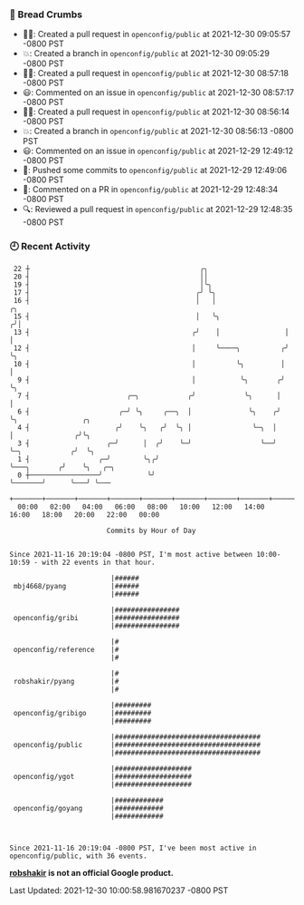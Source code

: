 ### 🍞 Bread Crumbs

 * ✍🏼: Created a pull request in `openconfig/public` at 2021-12-30 09:05:57 -0800 PST
 * 💥: Created a branch in `openconfig/public` at 2021-12-30 09:05:29 -0800 PST
 * ✍🏼: Created a pull request in `openconfig/public` at 2021-12-30 08:57:18 -0800 PST
 * 😃: Commented on an issue in `openconfig/public` at 2021-12-30 08:57:17 -0800 PST
 * ✍🏼: Created a pull request in `openconfig/public` at 2021-12-30 08:56:14 -0800 PST
 * 💥: Created a branch in `openconfig/public` at 2021-12-30 08:56:13 -0800 PST
 * 😃: Commented on an issue in `openconfig/public` at 2021-12-29 12:49:12 -0800 PST
 * 🚢: Pushed some commits to `openconfig/public` at 2021-12-29 12:49:06 -0800 PST
 * 💬: Commented on a PR in  `openconfig/public` at 2021-12-29 12:48:34 -0800 PST
 * 🔍: Reviewed a pull request in  `openconfig/public` at 2021-12-29 12:48:35 -0800 PST

### 🕘 Recent Activity
```
 22 ┼                                          ╭╮
 20 ┤                                          ││
 19 ┤                                          │╰╮
 17 ┤                                         ╭╯ ╰╮
 16 ┤                                         │   │                  ╭╮
 15 ┤                                         │   ╰╮                ╭╯│
 13 ┤                                        ╭╯    │                │ │
 12 ┤                                        │     ╰────╮          ╭╯ ╰╮
 10 ┤                                        │          ╰╮         │   │
  9 ┤                                        │           ╰╮       ╭╯   ╰╮
  7 ┤                        ╭─╮            ╭╯            ╰╮      │     │
  6 ┤                      ╭─╯ ╰╮     ╭──╮  │              ╰╮    ╭╯     ╰╮                ╭╮
  4 ┤                     ╭╯    ╰╮   ╭╯  ╰╮ │               ╰─╮  │       │               ╭╯╰╮
  3 ┤                   ╭─╯      │  ╭╯    ╰─╯                 ╰──╯       ╰─╮            ╭╯  ╰╮
  1 ┤                 ╭─╯        ╰╮╭╯                                      ╰───╮       ╭╯    ╰╮   ╭─╮
  0 ┼─────────────────╯           ╰╯                                           ╰───────╯      ╰───╯ ╰───
    +───────+───────+───────+───────+───────+───────+───────+───────+───────+───────+───────+───────+────
  00:00   02:00   04:00   06:00   08:00   10:00   12:00   14:00   16:00   18:00   20:00   22:00   00:00   

						Commits by Hour of Day


Since 2021-11-16 20:19:04 -0800 PST, I'm most active between 10:00-10:59 - with 22 events in that hour.

```



```
                         |######
 mbj4668/pyang           |######
                         |######

                         |################
 openconfig/gribi        |################
                         |################

                         |#
 openconfig/reference    |#
                         |#

                         |#
 robshakir/pyang         |#
                         |#

                         |#########
 openconfig/gribigo      |#########
                         |#########

                         |####################################
 openconfig/public       |####################################
                         |####################################

                         |###################
 openconfig/ygot         |###################
                         |###################

                         |############
 openconfig/goyang       |############
                         |############



Since 2021-11-16 20:19:04 -0800 PST, I've been most active in openconfig/public, with 36 events.

```
**[robshakir](mailto:robjs@google.com) is not an official Google product.**  


Last Updated: 2021-12-30 10:00:58.981670237 -0800 PST
